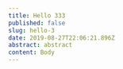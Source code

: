 ```yaml
---
title: Hello 333
published: false
slug: hello-3
date: 2019-08-27T22:06:21.896Z
abstract: abstract
content: Body
---
```


